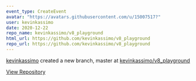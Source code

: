 ```yaml
---
event_type: CreateEvent
avatar: "https://avatars.githubusercontent.com/u/15007517?"
user: kevinkassimo
date: 2020-12-22
repo_name: kevinkassimo/v8_playground
html_url: https://github.com/kevinkassimo/v8_playground
repo_url: https://github.com/kevinkassimo/v8_playground
---
```


<a href='https://github.com/kevinkassimo' target='_blank'>kevinkassimo</a> created a new branch, master at <a href='https://github.com/kevinkassimo/v8_playground' target='_blank'>kevinkassimo/v8_playground</a>

<a href='https://github.com/kevinkassimo/v8_playground' target='_blank'>View Repository</a>